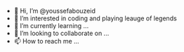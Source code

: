 - 👋 Hi, I’m @youssefabouzeid
- 👀 I’m interested in coding and playing leauge of legends
- 🌱 I’m currently learning ...
- 💞️ I’m looking to collaborate on ...
- 📫 How to reach me ...

<!---
youssefabouzeid/youssefabouzeid is a ✨ special ✨ repository because its `README.md` (this file) appears on your GitHub profile.
You can click the Preview link to take a look at your changes.
--->
